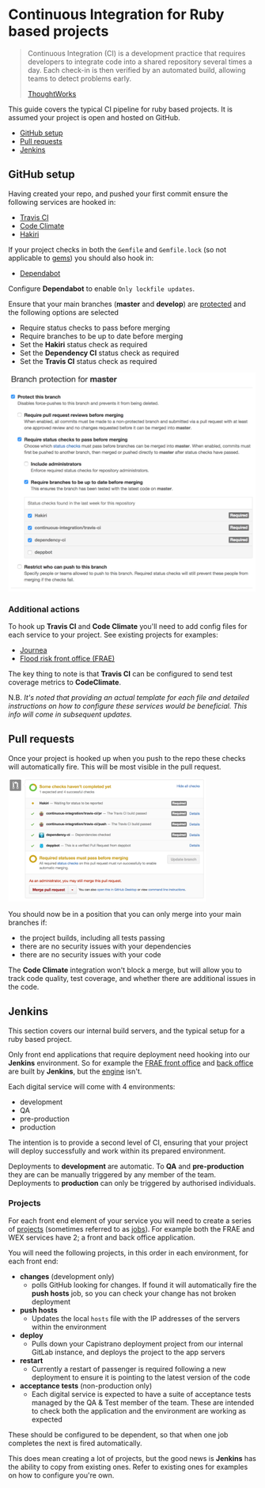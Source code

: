# Continuous Integration for Ruby based projects

> Continuous Integration (CI) is a development practice that requires developers to integrate code into a shared repository several times a day. Each check-in is then verified by an automated build, allowing teams to detect problems early.
>
> [ThoughtWorks](https://www.thoughtworks.com/continuous-integration)

This guide covers the typical CI pipeline for ruby based projects. It is assumed your project is open and hosted on GitHub.

- [GitHub setup](#github-setup)
- [Pull requests](#pull-requests)
- [Jenkins](jenkins)

## GitHub setup

Having created your repo, and pushed your first commit ensure the following services are hooked in:

- [Travis CI](https://travis-ci.org/)
- [Code Climate](https://codeclimate.com)
- [Hakiri](https://hakiri.io/)

If your project checks in both the `Gemfile` and `Gemfile.lock` (so not applicable to [gems](http://guides.rubygems.org/what-is-a-gem/)) you should also hook in:

- [Dependabot](https://dependabot.com/)

Configure **Dependabot** to enable `Only lockfile updates`.

Ensure that your main branches (**master** and **develop**) are [protected](https://help.github.com/articles/about-protected-branches/) and the following options are selected

- Require status checks to pass before merging
- Require branches to be up to date before merging
- Set the **Hakiri** status check as required
- Set the **Dependency CI** status check as required
- Set the **Travis CI** status check as required

<img src="ruby_protected_branch.png" alt="Protected branch" style="width: 500px;"/>

### Additional actions

To hook up **Travis CI** and **Code Climate** you'll need to add config files for each service to your project. See existing projects for examples:

- [Journea](https://github.com/DEFRA/journea)
- [Flood risk front office (FRAE)](https://github.com/DEFRA/flood-risk-front-office)

The key thing to note is that **Travis CI** can be configured to send test coverage metrics to **CodeClimate**.

N.B. *It's noted that providing an actual template for each file and detailed instructions on how to configure these services would be beneficial. This info will come in subsequent updates.*

## Pull requests

Once your project is hooked up when you push to the repo these checks will automatically fire. This will be most visible in the pull request.

<img src="ruby_status_checks.png" alt="Protected branch" style="width: 400px;"/>

You should now be in a position that you can only merge into your main branches if:

- the project builds, including all tests passing
- there are no security issues with your dependencies
- there are no security issues with your code

The **Code Climate** integration won't block a merge, but will allow you to track code quality, test coverage, and whether there are additional issues in the code.

## Jenkins

This section covers our internal build servers, and the typical setup for a ruby based project.

Only front end applications that require deployment need hooking into our **Jenkins** environment. So for example the [FRAE front office](https://github.com/DEFRA/flood-risk-front-office) and [back office](https://github.com/DEFRA/flood-risk-back-office) are built by **Jenkins**, but the [engine](https://github.com/DEFRA/flood-risk-engine) isn't.

Each digital service will come with 4 environments:

- development
- QA
- pre-production
- production

The intention is to provide a second level of CI, ensuring that your project will deploy successfully and work within its prepared environment.

Deployments to **development** are automatic. To **QA** and **pre-production** they are can be manually triggered by any member of the team. Deployments to **production** can only be triggered by authorised individuals.

### Projects

For each front end element of your service you will need to create a series of [projects](https://jenkins.io/doc/book/glossary/#project) (sometimes referred to as [jobs](https://jenkins.io/doc/book/glossary/)). For example both the FRAE and WEX services have 2; a front and back office application.

You will need the following projects, in this order in each environment, for each front end:

- **changes** (development only)
  - polls GitHub looking for changes. If found it will automatically fire the **push hosts** job, so you can check your change has not broken deployment
- **push hosts**
  - Updates the local `hosts` file with the IP addresses of the servers within the environment
- **deploy**
  - Pulls down your Capistrano deployment project from our internal GitLab instance, and deploys the project to the app servers
- **restart**
  - Currently a restart of passenger is required following a new deployment to ensure it is pointing to the latest version of the code
- **acceptance tests** (non-production only)
  - Each digital service is expected to have a suite of acceptance tests managed by the QA & Test member of the team. These are intended to check both the application and the environment are working as expected

These should be configured to be dependent, so that when one job completes the next is fired automatically.

This does mean creating a lot of projects, but the good news is **Jenkins** has the ability to copy from existing ones. Refer to existing ones for examples on how to configure you're own.
